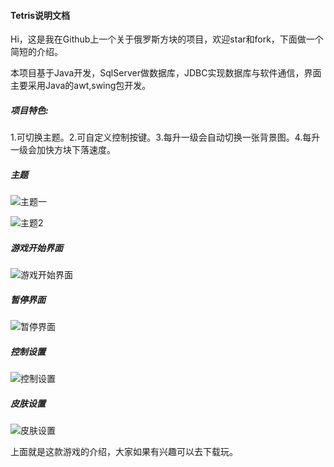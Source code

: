 #### Tetris说明文档

Hi，这是我在Github上一个关于俄罗斯方块的项目，欢迎star和fork，下面做一个简短的介绍。

本项目基于Java开发，SqlServer做数据库，JDBC实现数据库与软件通信，界面主要采用Java的awt,swing包开发。

##### 项目特色:

1.可切换主题。2.可自定义控制按键。3.每升一级会自动切换一张背景图。4.每升一级会加快方块下落速度。

##### 主题

![主题一](http://ovdkcl9ae.bkt.clouddn.com/17-8-30/81511167.jpg)

![主题2](http://ovdkcl9ae.bkt.clouddn.com/17-8-30/93225614.jpg)

##### 游戏开始界面

![游戏开始界面](http://ovdkcl9ae.bkt.clouddn.com/17-8-30/54367005.jpg)

##### 暂停界面

![暂停界面](http://ovdkcl9ae.bkt.clouddn.com/17-8-30/36006369.jpg)

##### 控制设置

![控制设置](http://ovdkcl9ae.bkt.clouddn.com/17-8-30/39306967.jpg)

##### 皮肤设置

![皮肤设置](http://ovdkcl9ae.bkt.clouddn.com/17-8-30/84748822.jpg)

上面就是这款游戏的介绍，大家如果有兴趣可以去下载玩。